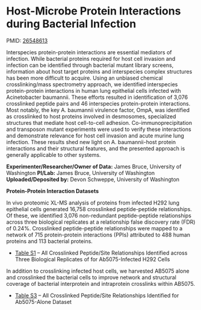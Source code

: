 
# Host-Microbe Protein Interactions during Bacterial Infection

PMID: [26548613](http://www.ncbi.nlm.nih.gov/pubmed/26548613)

Interspecies protein-protein interactions are essential mediators of infection. While bacterial proteins required for host cell invasion and infection can be identified through bacterial mutant library screens, information about host target proteins and interspecies complex structures has been more difficult to acquire. Using an unbiased chemical crosslinking/mass spectrometry approach, we identified interspecies protein-protein interactions in human lung epithelial cells infected with Acinetobacter baumannii. These efforts resulted in identification of 3,076 crosslinked peptide pairs and 46 interspecies protein-protein interactions. Most notably, the key A. baumannii virulence factor, OmpA, was identified as crosslinked to host proteins involved in desmosomes, specialized structures that mediate host cell-to-cell adhesion. Co-immunoprecipitation and transposon mutant experiments were used to verify these interactions and demonstrate relevance for host cell invasion and acute murine lung infection. These results shed new light on A. baumannii-host protein interactions and their structural features, and the presented approach is generally applicable to other systems.

**Experimenter/Researcher/Owner of Data:** James Bruce, University of Washington
**PI/Lab:** James Bruce, University of Washington
**Uploaded/Deposited by:** Devon Schweppe, University of Washington

**Protein-Protein Interaction Datasets**

In vivo proteomic XL-MS analysis of proteins from infected H292 lung epithelial cells generated 16,758 crosslinked peptide-peptide relationships. Of these, we identified 3,076 non-redundant peptide-peptide relationships across three biological replicates at a relationship false discovery rate (FDR) of 0.24%. Crosslinked peptide-peptide relationships were mapped to a network of 715 protein-protein interactions (PPIs) attributed to 488 human proteins and 113 bacterial proteins.

* [Table S1](https://docs.patricbrc.org/news/2016/files/mmc2-1.xlsx) – All Crosslinked Peptide/Site Relationships Identified across Three Biological Replicates of for Ab5075-Infected H292 Cells

In addition to crosslinking infected host cells, we harvested AB5075 alone and crosslinked the bacterial cells to improve network and structural coverage of bacterial interprotein and intraprotein crosslinks within AB5075.

* [Table S3](https://docs.patricbrc.org/news/2016/files/mmc4.xlsx) – All Crosslinked Peptide/Site Relationships Identified for Ab5075-Alone Dataset
